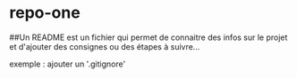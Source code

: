 # repo-one
##Un README est un fichier qui permet de connaitre des infos sur le projet et d'ajouter des consignes ou des étapes à suivre...

exemple : 
ajouter un '.gitignore'
